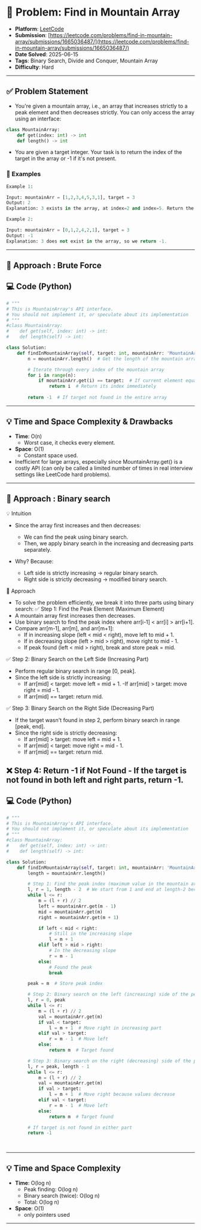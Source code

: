 # 🧲 Problem: Find in Mountain Array

- **Platform**: [LeetCode](https://leetcode.com/problems/find-in-mountain-array/description/)
- **Submission**: [https://leetcode.com/problems/find-in-mountain-array/submissions/1665036487/](https://leetcode.com/problems/find-in-mountain-array/submissions/1665036487/)
- **Date Solved**: 2025-06-15
- **Tags**: Binary Search, Divide and Conquer, Mountain Array
- **Difficulty**: Hard

---

## ✅ Problem Statement
- You're given a mountain array, i.e., an array that increases strictly to a peak element and then decreases strictly. You can only access the array using an interface:
```python
class MountainArray:
    def get(index: int) -> int
    def length() -> int

```
- You are given a target integer. Your task is to return the index of the target in the array or -1 if it's not present.

### 📌 Examples
```python
Example 1:

Input: mountainArr = [1,2,3,4,5,3,1], target = 3
Output: 2
Explanation: 3 exists in the array, at index=2 and index=5. Return the minimum index, which is 2.

Example 2:

Input: mountainArr = [0,1,2,4,2,1], target = 3
Output: -1
Explanation: 3 does not exist in the array, so we return -1.
```
---

## 🚀 Approach : Brute Force

## 💻 Code (Python)

```python
# """
# This is MountainArray's API interface.
# You should not implement it, or speculate about its implementation
# """
#class MountainArray:
#    def get(self, index: int) -> int:
#    def length(self) -> int:

class Solution:
    def findInMountainArray(self, target: int, mountainArr: 'MountainArray') -> int:
        n = mountainArr.length()  # Get the length of the mountain array

        # Iterate through every index of the mountain array
        for i in range(n):
            if mountainArr.get(i) == target:  # If current element equals the target
                return i  # Return its index immediately
        
        return -1  # If target not found in the entire array

```

---

## 💡 Time and Space Complexity & Drawbacks
- **Time**: O(n)
    - Worst case, it checks every element.
- **Space**: O(1)
    - Constant space used.
- Inefficient for large arrays, especially since MountainArray.get() is a costly API (can only be called a limited number of times in real interview settings like LeetCode hard problems).

---
## 🚀 Approach : Binary search
💡 Intuition
- Since the array first increases and then decreases:
    - We can find the peak using binary search.
    - Then, we apply binary search in the increasing and decreasing parts separately.

- Why? Because:
    - Left side is strictly increasing → regular binary search.
    - Right side is strictly decreasing → modified binary search.

🧠 Approach
- To solve the problem efficiently, we break it into three parts using binary search:
✅ Step 1: Find the Peak Element (Maximum Element)
- A mountain array first increases then decreases.
- Use binary search to find the peak index where arr[i-1] < arr[i] > arr[i+1].
- Compare arr[m-1], arr[m], and arr[m+1]:
    - If in increasing slope (left < mid < right), move left to mid + 1.
    - If in decreasing slope (left > mid > right), move right to mid - 1.
    - If peak found (left < mid > right), break and store peak = mid.

✅ Step 2: Binary Search on the Left Side (Increasing Part)
- Perform regular binary search in range [0, peak].
- Since the left side is strictly increasing:
    - If arr[mid] < target: move left = mid + 1.
    -If arr[mid] > target: move right = mid - 1.
    - If arr[mid] == target: return mid.

✅ Step 3: Binary Search on the Right Side (Decreasing Part)
- If the target wasn't found in step 2, perform binary search in range [peak, end].
- Since the right side is strictly decreasing:
    - If arr[mid] > target: move left = mid + 1.
    - If arr[mid] < target: move right = mid - 1.
    - If arr[mid] == target: return mid.

❌ Step 4: Return -1 if Not Found
    - If the target is not found in both left and right parts, return -1.
---

## 💻 Code (Python)

```python
# """
# This is MountainArray's API interface.
# You should not implement it, or speculate about its implementation
# """
#class MountainArray:
#    def get(self, index: int) -> int:
#    def length(self) -> int:

class Solution:
    def findInMountainArray(self, target: int, mountainArr: 'MountainArray') -> int:
        length = mountainArr.length()

        # Step 1: Find the peak index (maximum value in the mountain array)
        l, r = 1, length - 2  # We start from 1 and end at length-2 because the peak can't be at the edges
        while l <= r:
            m = (l + r) // 2
            left = mountainArr.get(m - 1)
            mid = mountainArr.get(m)
            right = mountainArr.get(m + 1)

            if left < mid < right:
                # Still in the increasing slope
                l = m + 1
            elif left > mid > right:
                # In the decreasing slope
                r = m - 1
            else:
                # Found the peak
                break

        peak = m  # Store peak index

        # Step 2: Binary search on the left (increasing) side of the peak
        l, r = 0, peak
        while l <= r:
            m = (l + r) // 2
            val = mountainArr.get(m)
            if val < target:
                l = m + 1  # Move right in increasing part
            elif val > target:
                r = m - 1  # Move left
            else:
                return m  # Target found

        # Step 3: Binary search on the right (decreasing) side of the peak
        l, r = peak, length - 1
        while l <= r:
            m = (l + r) // 2
            val = mountainArr.get(m)
            if val > target:
                l = m + 1  # Move right because values decrease
            elif val < target:
                r = m - 1  # Move left
            else:
                return m  # Target found

        # If target is not found in either part
        return -1
      
        
```

---

## 💡 Time and Space Complexity
- **Time**: O(log n)
    - Peak finding: O(log n)
    - Binary search (twice): O(log n)
    - Total: O(log n)
- **Space**: O(1)
    - only pointers used

---
